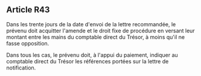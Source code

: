 Article R43
----
Dans les trente jours de la date d'envoi de la lettre recommandée, le prévenu
doit acquitter l'amende et le droit fixe de procédure en versant leur montant
entre les mains du comptable direct du Trésor, à moins qu'il ne fasse
opposition.

Dans tous les cas, le prévenu doit, à l'appui du paiement, indiquer au comptable
direct du Trésor les références portées sur la lettre de notification.
